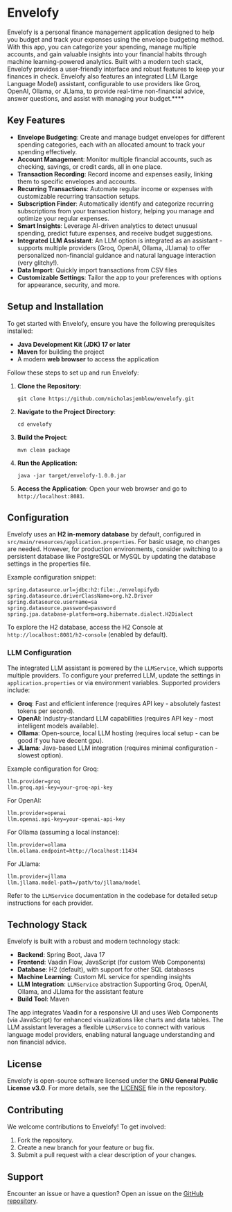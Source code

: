 # Envelofy

Envelofy is a personal finance management application designed to help you budget and track your expenses using the envelope budgeting method. With this app, you can categorize your spending, manage multiple accounts, and gain valuable insights into your financial habits through machine learning-powered analytics. Built with a modern tech stack, Envelofy provides a user-friendly interface and robust features to keep your finances in check. Envelofy also features an integrated LLM (Large Language Model) assistant, configurable to use providers like Groq, OpenAI, Ollama, or JLlama, to provide real-time non-financial advice, answer questions, and assist with managing your budget.****

## Key Features

- **Envelope Budgeting**: Create and manage budget envelopes for different spending categories, each with an allocated amount to track your spending effectively.
- **Account Management**: Monitor multiple financial accounts, such as checking, savings, or credit cards, all in one place.
- **Transaction Recording**: Record income and expenses easily, linking them to specific envelopes and accounts.
- **Recurring Transactions**: Automate regular income or expenses with customizable recurring transaction setups.
- **Subscription Finder**: Automatically identify and categorize recurring subscriptions from your transaction history, helping you manage and optimize your regular expenses.
- **Smart Insights**: Leverage AI-driven analytics to detect unusual spending, predict future expenses, and receive budget suggestions.
- **Integrated LLM Assistant**: An LLM option is integrated as an assistant - supports multiple providers (Groq, OpenAI, Ollama, JLlama) to offer personalized non-financial guidance and natural language interaction (very glitchy!).
- **Data Import**: Quickly import transactions from CSV files
- **Customizable Settings**: Tailor the app to your preferences with options for appearance, security, and more.

## Setup and Installation

To get started with Envelofy, ensure you have the following prerequisites installed:

- **Java Development Kit (JDK) 17 or later**
- **Maven** for building the project
- A modern **web browser** to access the application

Follow these steps to set up and run Envelofy:

1. **Clone the Repository**:
   ```
   git clone https://github.com/nicholasjemblow/envelofy.git
   ```

2. **Navigate to the Project Directory**:
   ```
   cd envelofy
   ```

3. **Build the Project**:
   ```
   mvn clean package
   ```

4. **Run the Application**:
   ```
   java -jar target/envelofy-1.0.0.jar
   ```

5. **Access the Application**:
   Open your web browser and go to `http://localhost:8081`.

## Configuration

Envelofy uses an **H2 in-memory database** by default, configured in `src/main/resources/application.properties`. For basic usage, no changes are needed. However, for production environments, consider switching to a persistent database like PostgreSQL or MySQL by updating the database settings in the properties file.

Example configuration snippet:
```
spring.datasource.url=jdbc:h2:file:./envelopifydb
spring.datasource.driverClassName=org.h2.Driver
spring.datasource.username=sa
spring.datasource.password=password
spring.jpa.database-platform=org.hibernate.dialect.H2Dialect
```

To explore the H2 database, access the H2 Console at `http://localhost:8081/h2-console` (enabled by default).

### LLM Configuration
The integrated LLM assistant is powered by the `LLMService`, which supports multiple providers. To configure your preferred LLM, update the settings in `application.properties` or via environment variables. Supported providers include:

- **Groq**: Fast and efficient inference (requires API key - absolutely fastest tokens per second).
- **OpenAI**: Industry-standard LLM capabilities (requires API key - most intelligent models available).
- **Ollama**: Open-source, local LLM hosting (requires local setup - can be good if you have decent gpu).
- **JLlama**: Java-based LLM integration (requires minimal configuration - slowest option).

Example configuration for Groq:
```
llm.provider=groq
llm.groq.api-key=your-groq-api-key
```

For OpenAI:
```
llm.provider=openai
llm.openai.api-key=your-openai-api-key
```

For Ollama (assuming a local instance):
```
llm.provider=ollama
llm.ollama.endpoint=http://localhost:11434
```

For JLlama:
```
llm.provider=jllama
llm.jllama.model-path=/path/to/jllama/model
```

Refer to the `LLMService` documentation in the codebase for detailed setup instructions for each provider.

## Technology Stack

Envelofy is built with a robust and modern technology stack:

- **Backend**: Spring Boot, Java 17
- **Frontend**: Vaadin Flow, JavaScript (for custom Web Components)
- **Database**: H2 (default), with support for other SQL databases
- **Machine Learning**: Custom ML service for spending insights
- **LLM Integration**: `LLMService` abstraction Supporting Groq, OpenAI, Ollama, and JLlama for the assistant feature
- **Build Tool**: Maven

The app integrates Vaadin for a responsive UI and uses Web Components (via JavaScript) for enhanced visualizations like charts and data tables. The LLM assistant leverages a flexible `LLMService` to connect with various language model providers, enabling natural language understanding and non financial advice.

## License

Envelofy is open-source software licensed under the **GNU General Public License v3.0**. For more details, see the [LICENSE](LICENSE) file in the repository.

## Contributing

We welcome contributions to Envelofy! To get involved:

1. Fork the repository.
2. Create a new branch for your feature or bug fix.
3. Submit a pull request with a clear description of your changes.

## Support

Encounter an issue or have a question? Open an issue on the [GitHub repository](https://github.com/nicholasjemblow/envelofy/issues). 
